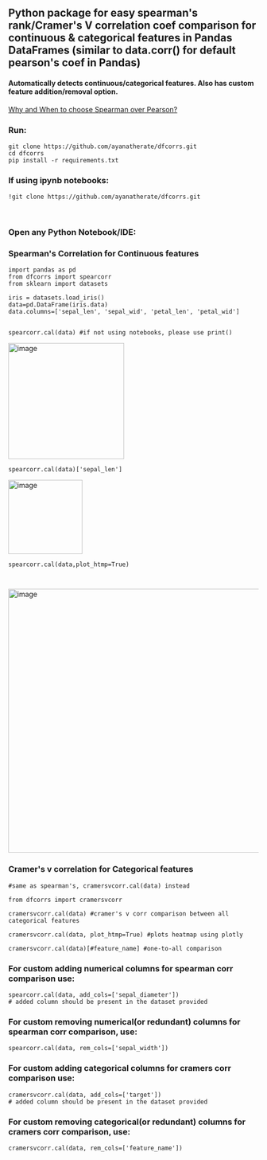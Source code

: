 
## Python package for easy spearman's rank/Cramer's V correlation coef comparison for continuous & categorical features in Pandas DataFrames (similar to data.corr() for default pearson's coef in Pandas) 

<h4> Automatically detects continuous/categorical features. Also has custom feature addition/removal option. </h4>

<a href='https://stats.stackexchange.com/questions/8071/how-to-choose-between-pearson-and-spearman-correlation'> Why and When to choose Spearman over Pearson? </a> 

<h3>Run: </h3>

```
git clone https://github.com/ayanatherate/dfcorrs.git
cd dfcorrs 
pip install -r requirements.txt
```

<h3> If using ipynb notebooks:</h3>


```
!git clone https://github.com/ayanatherate/dfcorrs.git

```



<br>
<h3>Open any Python Notebook/IDE: </h3>

<h3> Spearman's Correlation for Continuous features </h3>

```
import pandas as pd
from dfcorrs import spearcorr
from sklearn import datasets

iris = datasets.load_iris()
data=pd.DataFrame(iris.data)
data.columns=['sepal_len', 'sepal_wid', 'petal_len', 'petal_wid']


spearcorr.cal(data) #if not using notebooks, please use print()

```
<img width="233" alt="image" src="https://user-images.githubusercontent.com/59755186/194780467-953738b6-760f-45dc-81f1-82b1fead00c7.png">

```
spearcorr.cal(data)['sepal_len']

```
<img width="149" alt="image" src="https://user-images.githubusercontent.com/59755186/194780556-b233ce49-0788-4c54-bff7-739518ff94e0.png">

```
spearcorr.cal(data,plot_htmp=True)



```
<img width="530" alt="image" src="https://user-images.githubusercontent.com/59755186/194838931-b6a40317-0e80-473d-899e-15963face937.png">


<h3> Cramer's v correlation for Categorical features </h3>

```
#same as spearman's, cramersvcorr.cal(data) instead

from dfcorrs import cramersvcorr

cramersvcorr.cal(data) #cramer's v corr comparison between all categorical features

cramersvcorr.cal(data, plot_htmp=True) #plots heatmap using plotly

cramersvcorr.cal(data)[#feature_name] #one-to-all comparison 

```


<h3> For custom adding numerical columns for spearman corr comparison use: </h3>

```
spearcorr.cal(data, add_cols=['sepal_diameter'])
# added column should be present in the dataset provided 

```



<h3> For custom removing numerical(or redundant) columns for spearman corr comparison, use: </h3>

```
spearcorr.cal(data, rem_cols=['sepal_width'])

```
<h3> For custom adding categorical columns for cramers corr comparison use: </h3>

```
cramersvcorr.cal(data, add_cols=['target'])
# added column should be present in the dataset provided 
```




<h3> For custom removing categorical(or redundant) columns for cramers corr comparison, use: </h3>

```
cramersvcorr.cal(data, rem_cols=['feature_name'])

```





